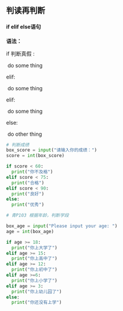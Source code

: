 

## 判读再判断

#### if elif else语句

**语法：** 

if 判断真假 :

​		do some thing

elif:

​		do some thing

elif:

​		do some thing

else:

​		do other thing

```python
# 判断成绩
box_score = input("请输入你的成绩：")
score = int(box_score)

if score < 60:
  print("你不及格")
elif score < 75:
  print("合格")
elif score < 90:
  print("良好")
else:
  print("优秀")
```



```python
# 青P103 根据年龄，判断学段

box_age = input("Please input your age: ")
age = int(box_age)

if age >= 18:
  print("你上大学了")
elif age >= 15:
  print("你上高中了")
elif age >= 12:
  print("你上初中了")
elif age >=6:
  print("你上小学了")
elif age >= 3:
  print("你上幼儿园了")
else:
  print("你还没有上学")
```

